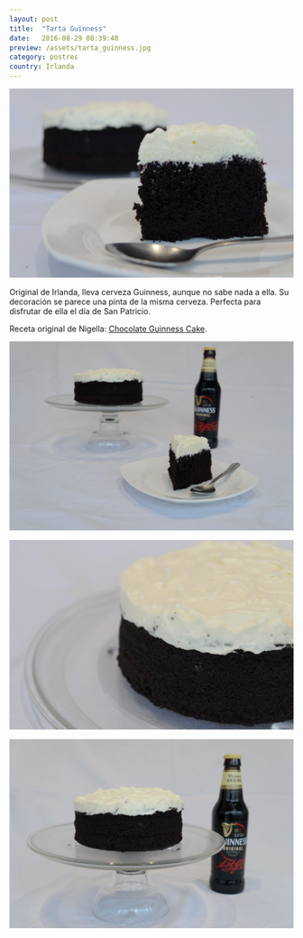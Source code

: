 ```yaml
---
layout: post
title:  "Tarta Guinness"
date:   2016-08-29 08:39:40
preview: /assets/tarta_guinness.jpg
category: postres
country: Irlanda
---
```


![Tarta Guinness 1](/assets/tarta_guinness.jpg)

Original de Irlanda, lleva cerveza Guinness, aunque no sabe nada a ella. Su decoración se parece una pinta de la misma cerveza. Perfecta para disfrutar de ella el día de San Patricio.

Receta original de Nigella: [Chocolate Guinness Cake](https://www.nigella.com/recipes/chocolate-guinness-cake).

![Tarta Guinness 2](/assets/tarta_guinness_2.jpg)

![Tarta Guinness 3](/assets/tarta_guinness_3.jpg)

![Tarta Guinness 4](/assets/tarta_guinness_4.jpg)
